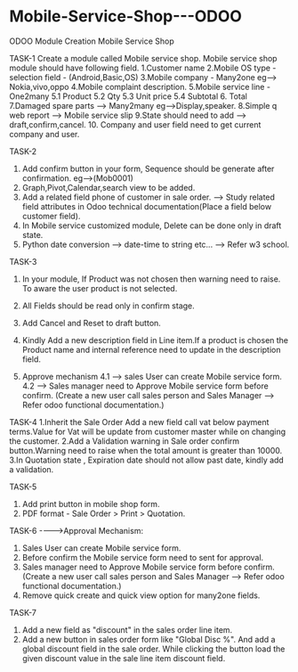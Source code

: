 # Mobile-Service-Shop---ODOO
ODOO Module Creation Mobile Service Shop 

TASK-1
Create a module called Mobile service shop.
Mobile service shop module should have following field.
1.Customer name
2.Mobile OS type - selection field -  (Android,Basic,OS)
3.Mobile company - Many2one eg--> Nokia,vivo,oppo
4.Mobile complaint description.
5.Mobile service line - One2many
  5.1 Product
  5.2 Qty
  5.3 Unit price
  5.4 Subtotal
6. Total
7.Damaged spare parts --> Many2many eg-->Display,speaker.
8.Simple q web report --> Mobile service slip
9.State should need to add --> draft,confirm,cancel.
10. Company  and user field need to get current company and user.

TASK-2
1. Add confirm button in your form, Sequence should be generate after confirmation. eg-->(Mob0001)
2. Graph,Pivot,Calendar,search view to be added.
3. Add a related field  phone of customer in sale order. --> Study related field attributes in Odoo technical documentation(Place a field below customer field).
4. In Mobile service customized module, Delete can be done only in draft state.
5. Python date conversion --> date-time to string etc... --> Refer w3 school.

TASK-3
1. In your module, If Product was not chosen then warning need to raise. To aware the user product is not selected.
2. All Fields should be read only in confirm stage.

3. Add Cancel and Reset to draft button.

4. Kindly Add a new description field in Line item.If a product is chosen the Product name and internal reference need to update in the description field.
5. Approve mechanism
    4.1 --> sales User can create Mobile service form.
    4.2 --> Sales manager need to Approve Mobile service form before confirm.
    (Create a new user call sales person and Sales Manager --> Refer odoo functional documentation.)

TASK-4
1.Inherit the Sale Order Add a new field call vat below payment terms.Value for Vat will be update from customer master while on changing the customer.
2.Add a Validation warning in Sale order confirm button.Warning need to raise when the  total amount is greater than 10000.
3.In Quotation state , Expiration date should not allow past date, kindly add a validation.

TASK-5
1. Add print button in mobile shop form.
2. PDF format - Sale Order > Print > Quotation.

TASK-6
---->Approval Mechanism:
1. Sales User can create Mobile service form.
2. Before confirm the Mobile service form need to sent for approval.
3. Sales manager need to Approve Mobile service form before confirm.(Create a new user call sales person and Sales Manager --> Refer odoo functional documentation.)
4. Remove quick create and quick view option for many2one fields.

TASK-7
1. Add a new field as "discount" in the sales order line item.
2. Add a new button in sales order form like "Global Disc %". And add a global discount field in the sale order.
While clicking the button load the given discount value in the sale line item discount field.
